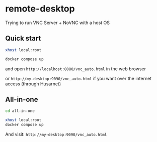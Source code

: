 # remote-desktop
Trying to run VNC Server + NoVNC with a host OS


## Quick start

```bash
xhost local:root

docker compose up
```

and open `http://localhost:8080/vnc_auto.html` in the web browser

or `http://my-desktop:9090/vnc_auto.html` if you want over the internet access (through Husarnet)

## All-in-one

```bash
cd all-in-one

xhost local:root
docker compose up
```

And visit: `http://my-desktop:9090/vnc_auto.html`
